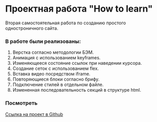 # Проектная работа "How to learn"
Вторая самостоятельная работа по созданию простого одностроничного сайта.




### В работе были реализованы:
1. Верстка согласно методологии БЭМ.
2. Анимация с использованием keyframes.
3. Изменяющееся состояние ссылок при наведении курсора.
4. Создание сеток с использованием flex.
5. Вставка видео посредством iframe.
6. Повторяющиеся блоки согласно брифу.
7. Подключение стилей в отдельном файле.
8. Измененная последовательность секций в структуре html.


### Посмотреть
[Ссылка на проект в Github](https://azhukovalex.github.io/how-to-learn/)


